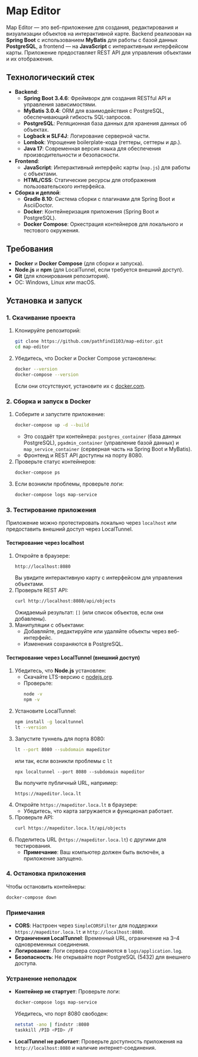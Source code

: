 # Map Editor

Map Editor — это веб-приложение для создания, редактирования и визуализации объектов на интерактивной карте. Backend реализован на **Spring Boot** с использованием **MyBatis** для работы с базой данных **PostgreSQL**, а frontend — на **JavaScript** с интерактивным интерфейсом карты. Приложение предоставляет REST API для управления объектами и их отображения.

## Технологический стек
- **Backend**:
   - **Spring Boot 3.4.6**: Фреймворк для создания RESTful API и управления зависимостями.
   - **MyBatis 3.0.4**: ORM для взаимодействия с PostgreSQL, обеспечивающий гибкость SQL-запросов.
   - **PostgreSQL**: Реляционная база данных для хранения данных об объектах.
   - **Logback и SLF4J**: Логирование серверной части.
   - **Lombok**: Упрощение boilerplate-кода (геттеры, сеттеры и др.).
   - **Java 17**: Современная версия языка для обеспечения производительности и безопасности.
- **Frontend**:
   - **JavaScript**: Интерактивный интерфейс карты (`map.js`) для работы с объектами.
   - **HTML/CSS**: Статические ресурсы для отображения пользовательского интерфейса.
- **Сборка и деплой**:
   - **Gradle 8.10**: Система сборки с плагинами для Spring Boot и AsciiDoctor.
   - **Docker**: Контейнеризация приложения (Spring Boot и PostgreSQL).
   - **Docker Compose**: Оркестрация контейнеров для локального и тестового окружения.

## Требования
- **Docker** и **Docker Compose** (для сборки и запуска).
- **Node.js** и **npm** (для LocalTunnel, если требуется внешний доступ).
- **Git** (для клонирования репозитория).
- ОС: Windows, Linux или macOS.

## Установка и запуск

### 1. Скачивание проекта
1. Клонируйте репозиторий:
   ```bash
   git clone https://github.com/pathfind1103/map-editor.git
   cd map-editor
   ```
2. Убедитесь, что Docker и Docker Compose установлены:
   ```bash
   docker --version
   docker-compose --version
   ```
   Если они отсутствуют, установите их с [docker.com](https://www.docker.com/get-started).

### 2. Сборка и запуск в Docker
1. Соберите и запустите приложение:
   ```bash
   docker-compose up -d --build
   ```
   - Это создаёт три контейнера: `postgres_container` (база данных PostgreSQL), `pgadmin_container` (управление базой данных) и `map_service_container` (серверная часть на Spring Boot и MyBatis).
   - Фронтенд и REST API доступны на порту 8080.
2. Проверьте статус контейнеров:
   ```bash
   docker-compose ps
   ```
3. Если возникли проблемы, проверьте логи:
   ```bash
   docker-compose logs map-service
   ```

### 3. Тестирование приложения
Приложение можно протестировать локально через `localhost` или предоставить внешний доступ через LocalTunnel.

#### Тестирование через localhost
1. Откройте в браузере:
   ```
   http://localhost:8080
   ```
   Вы увидите интерактивную карту с интерфейсом для управления объектами.
2. Проверьте REST API:
   ```bash
   curl http://localhost:8080/api/objects
   ```
   Ожидаемый результат: `[]` (или список объектов, если они добавлены).
3. Манипуляции с объектами:
   - Добавляйте, редактируйте или удаляйте объекты через веб-интерфейс.
   - Изменения сохраняются в PostgreSQL.

#### Тестирование через LocalTunnel (внешний доступ)
1. Убедитесь, что **Node.js** установлен:
   - Скачайте LTS-версию с [nodejs.org](https://nodejs.org).
   - Проверьте:
     ```bash
     node -v
     npm -v
     ```
2. Установите LocalTunnel:
   ```bash
   npm install -g localtunnel
   lt --version
   ```
3. Запустите туннель для порта 8080:
   ```bash
   lt --port 8080 --subdomain mapeditor 
   ```
   или так, если возникли проблемы с ```lt```
   ```
   npx localtunnel --port 8080 --subdomain mapeditor
   ```
   Вы получите публичный URL, например:
   ```
   https://mapeditor.loca.lt
   ```
4. Откройте `https://mapeditor.loca.lt` в браузере:
   - Убедитесь, что карта загружается и функционал работает.
5. Проверьте API:
   ```bash
   curl https://mapeditor.loca.lt/api/objects
   ```
6. Поделитесь URL (`https://mapeditor.loca.lt`) с другими для тестирования.
   - **Примечание**: Ваш компьютер должен быть включён, а приложение запущено.

### 4. Остановка приложения
Чтобы остановить контейнеры:
```bash
docker-compose down
```

### Примечания
- **CORS**: Настроен через `SimpleCORSFilter` для поддержки `https://mapeditor.loca.lt` и `http://localhost:8080`.
- **Ограничения LocalTunnel**: Временный URL, ограничение на 3–4 одновременных соединения.
- **Логирование**: Логи сервера сохраняются в `logs/application.log`.
- **Безопасность**: Не открывайте порт PostgreSQL (5432) для внешнего доступа.

### Устранение неполадок
- **Контейнер не стартует**: Проверьте логи:
  ```bash
  docker-compose logs map-service
  ```
  Убедитесь, что порт 8080 свободен:
  ```bash
  netstat -ano | findstr :8080
  taskkill /PID <PID> /F
  ```
- **LocalTunnel не работает**: Проверьте доступность приложения на `http://localhost:8080` и наличие интернет-соединения.

